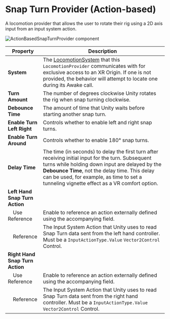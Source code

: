 # Snap Turn Provider (Action-based)

A locomotion provider that allows the user to rotate their rig using a 2D axis input from an input system action.

![ActionBasedSnapTurnProvider component](images/snap-turn-provider-action-based.png)

| **Property** | **Description** |
|---|---|
| **System** | The [LocomotionSystem](locomotion-system.md) that this `LocomotionProvider` communicates with for exclusive access to an XR Origin. If one is not provided, the behavior will attempt to locate one during its Awake call. |
| **Turn Amount** | The number of degrees clockwise Unity rotates the rig when snap turning clockwise. |
| **Debounce Time** | The amount of time that Unity waits before starting another snap turn. |
| **Enable Turn Left Right** | Controls whether to enable left and right snap turns. |
| **Enable Turn Around** | Controls whether to enable 180° snap turns. |
| **Delay Time** | The time (in seconds) to delay the first turn after receiving initial input for the turn. Subsequent turns while holding down input are delayed by the **Debounce Time**, not the delay time. This delay can be used, for example, as time to set a tunneling vignette effect as a VR comfort option. |
| **Left Hand Snap Turn Action** | |
| &emsp;Use Reference | Enable to reference an action externally defined using the accompanying field. |
| &emsp;Reference | The Input System Action that Unity uses to read Snap Turn data sent from the left hand controller. Must be a `InputActionType.Value` `Vector2Control` Control. |
| **Right Hand Snap Turn Action** | |
| &emsp;Use Reference | Enable to reference an action externally defined using the accompanying field. |
| &emsp;Reference | The Input System Action that Unity uses to read Snap Turn data sent from the right hand controller. Must be a `InputActionType.Value` `Vector2Control` Control. |
